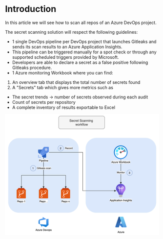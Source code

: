# Introduction

In this article we will see how to scan all repos of an Azure DevOps project.

The secret scanning solution will respect the following guidelines:

- 1 single DevOps pipeline per DevOps project that launches Gitleaks and sends its scan results to an Azure Application Insights.
- This pipeline can be triggered manually for a spot check or through any supported scheduled triggers provided by Microsoft. 
- Developers are able to declare a secret as a false positive following Gitleaks procedure.
- 1 Azure monitoring Workbook where you can find:

1. An overview tab that displays the total number of secrets found
2. A "Secrets" tab which gives more metrics such as
- The secret trends -> number of secrets observed during each audit
- Count of secrets per repository
- A complete inventory of results exportable to Excel

![alt text](./image/workflow.png)
